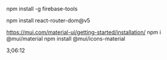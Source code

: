 npm install -g firebase-tools

 npm install react-router-dom@v5

https://mui.com/material-ui/getting-started/installation/
 npm i @mui/material
npm install @mui/icons-material


3;06:12

 